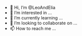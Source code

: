 - 👋 Hi, I’m @LeoAndElia
- 👀 I’m interested in ...
- 🌱 I’m currently learning ...
- 💞️ I’m looking to collaborate on ...
- 📫 How to reach me ...

<!---
LeoAndElia/LeoAndElia is a ✨ special ✨ repository because its `README.md` (this file) appears on your GitHub profile.
You can click the Preview link to take a look at your changes.
--->
